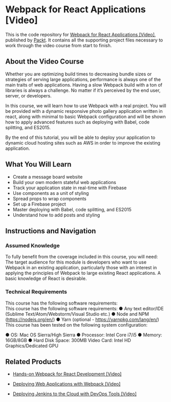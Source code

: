 # Webpack for React Applications [Video]
This is the code repository for [Webpack for React Applications [Video]](https://www.packtpub.com/web-development/webpack-react-applications-video?utm_source=github&utm_medium=repository&utm_campaign=9781788472203), published by [Packt](https://www.packtpub.com/?utm_source=github). It contains all the supporting project files necessary to work through the video course from start to finish.
## About the Video Course
Whether you are optimizing build times to decreasing bundle sizes or strategies of serving large applications, performance is always one of the main traits of web applications. Having a slow Webpack build with a ton of libraries is always a challenge. No matter if it’s perceived by the end user, server, or developers. 

In this course, we will learn how to use Webpack with a real project. You will be provided with a dynamic responsive photo gallery application written in react, along with minimal to basic Webpack configuration and will be shown how to apply advanced features such as deploying with Babel, code splitting, and ES2015. 

By the end of this tutorial, you will be able to deploy your application to dynamic cloud hosting sites such as AWS in order to improve the existing application.

<H2>What You Will Learn</H2>
<DIV class=book-info-will-learn-text>
<UL>
<LI>Create a message board website 
<LI>Build your own modern stateful web applications 
<LI>Track your application state in real-time with Firebase 
<LI>Use components as a unit of styling 
<LI>Spread props to wrap components 
<LI>Set up a Firebase project 
<LI>Master deploying with Babel, code splitting, and ES2015 
<LI>Understand how to add posts and styling </LI></UL></DIV>

## Instructions and Navigation
### Assumed Knowledge
To fully benefit from the coverage included in this course, you will need:<br/>
The target audience for this module is developers who want to use Webpack in an existing application, particularly those with an interest in applying the principles of Webpack to large existing React applications. A basic knowledge of React is desirable.
### Technical Requirements
This course has the following software requirements:<br/>
This course has the following software requirements:
●	Any text editor/IDE (Sublime Text/Atom/Webstorm/Visual Studio etc.)
●	Node and NPM (https://nodejs.org/en/)
●	Yarn (optional - https://yarnpkg.com/lang/en/)
This course has been tested on the following system configuration:

●	OS: Mac OS Sierra/High Sierra
●	Processor: Intel Core i7/i5
●	Memory: 16GB/8GB
●	Hard Disk Space: 300MB
Video Card: Intel HD Graphics/Dedicated GPU

## Related Products
* [Hands-on Webpack for React Development [Video]](https://www.packtpub.com/application-development/hands-webpack-react-development-video?utm_source=github&utm_medium=repository&utm_campaign=9781789139808)

* [Deploying Web Applications with Webpack [Video]](https://www.packtpub.com/web-development/deploying-web-applications-webpack-video?utm_source=github&utm_medium=repository&utm_campaign=9781788391085)

* [Deploying Jenkins to the Cloud with DevOps Tools [Video]](https://www.packtpub.com/networking-and-servers/deploying-jenkins-cloud-devops-tools-video?utm_source=github&utm_medium=repository&utm_campaign=9781788839778)

